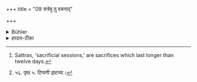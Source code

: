 +++
title = "09 सत्रेषु तु वचनाद्"

+++

<details><summary>Bühler</summary>

9. But at sacrificial sessions the top-lock must be shaved off, because it is so enjoined in the Veda. [^7] 


[^7]:  Sattras, 'sacrificial sessions,' are sacrifices which last longer than twelve days.
</details>

<details><summary>हरदत्त-टीका</summary>

## सूत्रम्
सत्रेषु तु वचनाद्वपनं शिखायाः ॥ ९ ॥  
### प्रस्तावः
कथं तर्हि सत्रेषु शिखाया वपनम् ? [^२]वचनसामर्थ्यादित्याह—  
## टिप्पनी
स्पष्टम् ॥ ९॥  

[^२]: ५६. पृष्ठ ५. टिप्पणी द्रष्टव्या।
</details>
